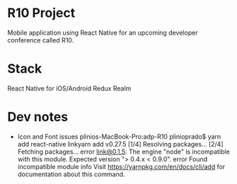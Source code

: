 # R10 Project

Mobile application using React Native for an upcoming developer conference called R10.

# Stack

React Native for iOS/Android
Redux
Realm

# Dev notes

* Icon and Font issues
plinios-MacBook-Pro:adp-R10 plinioprado$ yarn add react-native linkyarn add v0.27.5
[1/4] Resolving packages...
[2/4] Fetching packages...
error link@0.1.5: The engine "node" is incompatible with this module. Expected version "> 0.4.x < 0.9.0".
error Found incompatible module
info Visit https://yarnpkg.com/en/docs/cli/add for documentation about this command.